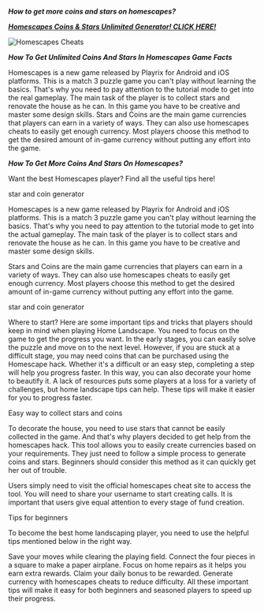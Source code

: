 ***How to get more coins and stars on homescapes?***

[***Homescapes Coins & Stars Unlimited Generator! CLICK HERE!***](https://barlog.org/h)

![Homescapes Cheats](https://user-images.githubusercontent.com/97671094/149319025-b124cf10-f930-4cac-a69e-f2b356ca1013.png)


***How To Get Unlimited Coins And Stars In Homescapes Game Facts***

Homescapes is a new game released by Playrix for Android and iOS platforms. This is a match 3 puzzle game  you can't play without learning the basics. That's why you need to pay attention to the tutorial mode to get into the real gameplay. The main task of the player is to collect stars and renovate the house as he can. In this game you have to be creative and master some design skills.  Stars and Coins are the main game currencies  that players can earn in a variety of ways. They can also  use  homescapes cheats  to easily get enough currency. Most  players choose this method to get the desired amount of in-game currency without putting any effort into the game.

***How To Get More Coins And Stars On Homescapes?***

 Want the best Homescapes player? Find all the useful tips here! 
 
 star and coin generator 
 
 Homescapes is a new game released by Playrix for Android and iOS platforms. This is a match 3 puzzle game  you can't play without learning the basics. That's why you need to pay attention to the tutorial mode to get into the actual gameplay. The main task of the player is to collect stars and renovate the house as he can. In this game you have to be creative and master some design skills. 
 
 Stars and Coins are the main game currencies  that players can earn in a variety of ways. They can also  use  homescapes cheats  to easily get enough currency. Most  players choose this method to get the desired amount of in-game currency without putting any effort into the game. 
 
 
 star and coin generator 
 
 Where to start? Here are some important tips and tricks that players should keep in mind when playing Home Landscape. You need to focus on the game  to get the progress you want. In the early stages, you can easily solve the puzzle and move on to the next level. However, if you are stuck at a difficult stage,  you may need coins that  can be purchased using the Homescape hack. Whether it's a difficult or an easy step, completing a step will help you  progress faster.  In this way, you can also decorate your home to beautify it. A lack of resources puts some players at a loss for a variety of challenges, but home landscape tips can help. These tips will make it easier for you to  progress faster. 
 
 Easy way to collect stars and coins 
 
 To decorate the house, you need to use stars that cannot be easily collected in the game. And that's why players  decided to get help from the homescapes hack. This tool allows you to easily create currencies based on your requirements. They just need to follow a simple process to generate coins and stars. Beginners should consider this method as it can quickly get her out of trouble. 
 
 Users simply need to visit the official  homescapes cheat site to access the tool. You will need to share your username to start creating calls. It is important that users give equal attention to every stage of fund creation. 
 
 Tips for beginners 
 
 To become the best home landscaping player, you need to use the helpful tips mentioned below in  the right way. 
 
 Save your moves while clearing the playing field. 
 Connect the four pieces in a square to make a paper airplane. 
 Focus on home repairs as it helps you earn extra rewards.  Claim your daily bonus to be rewarded. 
 Generate currency with  homescapes cheats to reduce difficulty. 
 All these important tips will make it easy for both beginners and seasoned players to speed up their progress.
